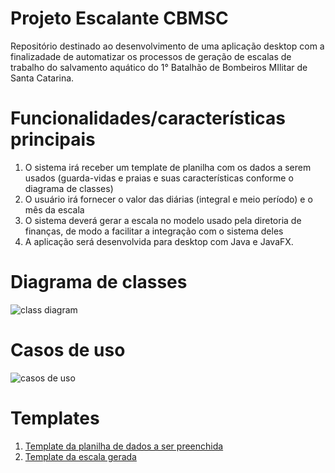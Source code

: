 # Projeto Escalante CBMSC
Repositório destinado ao desenvolvimento de uma aplicação desktop com a finalizadade de automatizar os processos de geração de escalas de trabalho do salvamento aquático do 1° Batalhão de Bombeiros MIlitar de Santa Catarina.

# Funcionalidades/características principais
1. O sistema irá receber um template de planilha com os dados a serem usados (guarda-vidas e praias e suas características conforme o diagrama de classes)
2. O usuário irá fornecer o valor das diárias (integral e meio período) e o mês da escala
3. O sistema deverá gerar a escala no modelo usado pela diretoria de finanças, de modo a facilitar a integração com o sistema deles
4. A aplicação será desenvolvida para desktop com Java e JavaFX.

# Diagrama de classes
![class diagram](https://github.com/user-attachments/assets/f47b05a0-b594-4449-9922-1dad2b118748)


# Casos de uso
![casos de uso](https://github.com/user-attachments/assets/96046b6c-eaf2-4f79-867f-477566426676)

# Templates
1. [Template da planilha de dados a ser preenchida](https://docs.google.com/spreadsheets/d/1n2JCAMsgszVQ-gV24zk-St_NbigV54k5-jFX82fS_BU/edit?usp=sharing)
2. [Template da escala gerada](https://docs.google.com/spreadsheets/d/1InQX3i_SwHuzIKLX1drh6k41FbKx1X_4dfjkGI1pwns/edit?usp=sharing)
